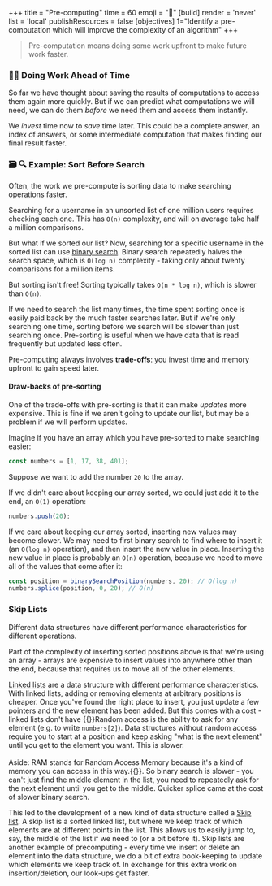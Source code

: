 +++
title = "Pre-computing"
time = 60
emoji = "🔮"
[build]
  render = 'never'
  list = 'local'
  publishResources = false
[objectives]
    1="Identify a pre-computation which will improve the complexity of an algorithm"
+++

> Pre-computation means doing some work upfront to make future work faster.

### 💪🏾 Doing Work Ahead of Time

So far we have thought about saving the results of computations to access them again more quickly. But if we can predict what computations we will need, we can do them _before_ we need them and access them instantly. 

We _invest_ time now to _save_ time later. This could be a complete answer, an index of answers, or some intermediate computation that makes finding our final result faster. 

### 🗃️ 🔍 Example: Sort Before Search

Often, the work we pre-compute is sorting data to make searching operations faster. 

Searching for a username in an unsorted list of one million users requires checking each one. This has `O(n)` complexity, and will on average take half a million comparisons.

But what if we sorted our list? Now, searching for a specific username in the sorted list can use [binary search](logic/sprints/1/prep/#bisection). Binary search repeatedly halves the search space, which is `O(log n)` complexity - taking only about twenty comparisons for a million items.

But sorting isn't free! Sorting typically takes `O(n * log n)`, which is slower than `O(n)`.

If we need to search the list many times, the time spent sorting once is easily paid back by the much faster searches later. But if we're only searching one time, sorting before we search will be slower than just searching once. Pre-sorting is useful when we have data that is read frequently but updated less often.

Pre-computing always involves **trade-offs**: you invest time and memory upfront to gain speed later.

#### Draw-backs of pre-sorting

One of the trade-offs with pre-sorting is that it can make _updates_ more expensive. This is fine if we aren't going to update our list, but may be a problem if we will perform updates.

Imagine if you have an array which you have pre-sorted to make searching easier:

```js
const numbers = [1, 17, 38, 401];
```

Suppose we want to add the number `20` to the array.

If we didn't care about keeping our array sorted, we could just add it to the end, an `O(1)` operation:

```js
numbers.push(20);
```

If we care about keeping our array sorted, inserting new values may become slower. We may need to first binary search to find where to insert it (an `O(log n)` operation), and then insert the new value in place. Inserting the new value in place is probably an `O(n)` operation, because we need to move all of the values that come after it:

```js
const position = binarySearchPosition(numbers, 20); // O(log n)
numbers.splice(position, 0, 20); // O(n)
```

### Skip Lists

Different data structures have different performance characteristics for different operations.

Part of the complexity of inserting sorted positions above is that we're using an array - arrays are expensive to insert values into anywhere other than the end, because that requires us to move all of the other elements.

[Linked lists](https://en.wikipedia.org/wiki/Linked_list) are a data structure with different performance characteristics. With linked lists, adding or removing elements at arbitrary positions is cheaper. Once you've found the right place to insert, you just update a few pointers and the new element has been added. But this comes with a cost - linked lists don't have {{<tooltip title="Random access" text="random access">}}Random access is the ability to ask for any element (e.g. to write `numbers[2]`). Data structures without random access require you to start at a position and keep asking "what is the next element" until you get to the element you want. This is slower.<br /><br />Aside: RAM stands for Random Access Memory because it's a kind of memory you can access in this way.{{</tooltip>}}. So binary search is slower - you can't just find the middle element in the list, you need to repeatedly ask for the next element until you get to the middle. Quicker splice came at the cost of slower binary search.

This led to the development of a new kind of data structure called a [Skip list](https://brilliant.org/wiki/skip-lists/). A skip list is a sorted linked list, but where we keep track of which elements are at different points in the list. This allows us to easily jump to, say, the middle of the list if we need to (or a bit before it). Skip lists are another example of precomputing - every time we insert or delete an element into the data structure, we do a bit of extra book-keeping to update which elements we keep track of. In exchange for this extra work on insertion/deletion, our look-ups get faster.
